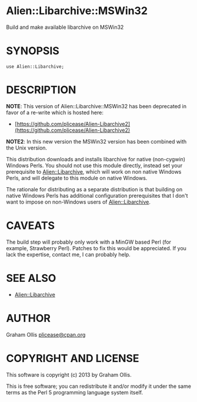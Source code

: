 # Alien::Libarchive::MSWin32

Build and make available libarchive on MSWin32

# SYNOPSIS

    use Alien::Libarchive;

# DESCRIPTION

**NOTE**: This version of Alien::Libarchive::MSWin32 has been deprecated in favor
of a re-write which is hosted here:

- [https://github.com/plicease/Alien-Libarchive2](https://github.com/plicease/Alien-Libarchive2)

**NOTE2**: In this new version the MSWin32 version has been combined with
the Unix version.

This distribution downloads and installs libarchive for native (non-cygwin)
Windows Perls.  You should not use this module directly, instead set
your prerequisite to [Alien::Libarchive](https://metacpan.org/pod/Alien::Libarchive), which will work on non
native Windows Perls, and will delegate to this module on native Windows.

The rationale for distributing as a separate distribution is that building
on native Windows Perls has additional configuration prerequisites that
I don't want to impose on non-Windows users of [Alien::Libarchive](https://metacpan.org/pod/Alien::Libarchive).

# CAVEATS

The build step will probably only work with a MinGW based Perl
(for example, Strawberry Perl).  Patches to fix this would be appreciated.
If you lack the expertise, contact me, I can probably help.

# SEE ALSO

- [Alien::Libarchive](https://metacpan.org/pod/Alien::Libarchive)

# AUTHOR

Graham Ollis <plicease@cpan.org>

# COPYRIGHT AND LICENSE

This software is copyright (c) 2013 by Graham Ollis.

This is free software; you can redistribute it and/or modify it under
the same terms as the Perl 5 programming language system itself.
